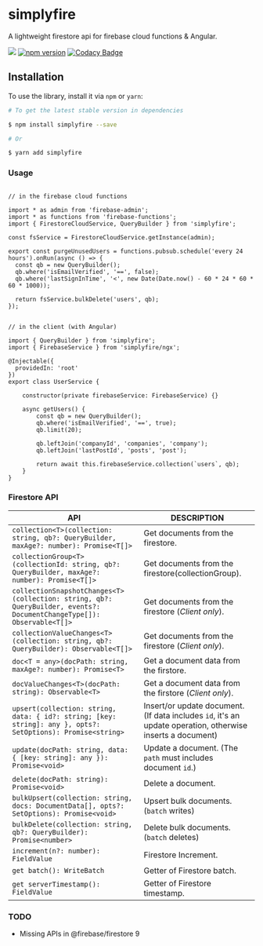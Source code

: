 # simplyfire

A lightweight firestore api for firebase cloud functions & Angular.

![](https://github.com/coturiv/simplyfire/workflows/Build/badge.svg)
[![npm version](https://img.shields.io/npm/v/simplyfire.svg)](https://www.npmjs.com/package/simplyfire)
[![Codacy Badge](https://app.codacy.com/project/badge/Grade/59e264bce65b40e2b019edcdee9509f2)](https://www.codacy.com/gh/coturiv/simplyfire/dashboard?utm_source=github.com&amp;utm_medium=referral&amp;utm_content=coturiv/simplyfire&amp;utm_campaign=Badge_Grade)

## Installation

To use the library, install it via `npm` or `yarn`:

```bash
# To get the latest stable version in dependencies

$ npm install simplyfire --save

# Or

$ yarn add simplyfire
```

### Usage

```

// in the firebase cloud functions

import * as admin from 'firebase-admin';
import * as functions from 'firebase-functions';
import { FirestoreCloudService, QueryBuilder } from 'simplyfire';

const fsService = FirestoreCloudService.getInstance(admin);

export const purgeUnusedUsers = functions.pubsub.schedule('every 24 hours').onRun(async () => {
  const qb = new QueryBuilder();
  qb.where('isEmailVerified', '==', false);
  qb.where('lastSignInTime', '<', new Date(Date.now() - 60 * 24 * 60 * 60 * 1000));

  return fsService.bulkDelete('users', qb);
});


// in the client (with Angular)

import { QueryBuilder } from 'simplyfire';
import { FirebaseService } from 'simplyfire/ngx';

@Injectable({
  providedIn: 'root'
})
export class UserService {

    constructor(private firebaseService: FirebaseService) {}

    async getUsers() {
        const qb = new QueryBuilder();
        qb.where('isEmailVerified', '==', true);
        qb.limit(20);

        qb.leftJoin('companyId', 'companies', 'company');
        qb.leftJoin('lastPostId', 'posts', 'post');

        return await this.firebaseService.collection(`users`, qb);
    }
}

```

### Firestore API

| API | DESCRIPTION |
| ------ | ------ |
| `collection<T>(collection: string, qb?: QueryBuilder, maxAge?: number): Promise<T[]>` |  Get documents from the firestore. |
| `collectionGroup<T>(collectionId: string, qb?: QueryBuilder, maxAge?: number): Promise<T[]>` |  Get documents from the firestore(collectionGroup). |
| `collectionSnapshotChanges<T>(collection: string, qb?: QueryBuilder, events?: DocumentChangeType[]): Observable<T[]>` |  Get documents from the firestore (*Client only*). |
| `collectionValueChanges<T>(collection: string, qb?: QueryBuilder): Observable<T[]>` |  Get documents from the firestore (*Client only*). |
| `doc<T = any>(docPath: string, maxAge?: number): Promise<T>` | Get a document data from the firstore. |
| `docValueChanges<T>(docPath: string): Observable<T>` | Get a document data from the firstore (*Client only*). |
| `upsert(collection: string, data: { id?: string; [key: string]: any }, opts?: SetOptions): Promise<string>` | Insert/or update document. (If data includes `id`, it's an update operation, otherwise inserts a document) |
| `update(docPath: string, data: { [key: string]: any }): Promise<void>` | Update a document. (The `path` must includes document `id`.) |
| `delete(docPath: string): Promise<void>` | Delete a document. |
| `bulkUpsert(collection: string, docs: DocumentData[], opts?: SetOptions): Promise<void>` | Upsert bulk documents. (`batch` writes) |
| `bulkDelete(collection: string, qb?: QueryBuilder): Promise<number>` | Delete bulk documents. (`batch` deletes) |
| `increment(n?: number): FieldValue` | Firestore Increment. |
| `get batch(): WriteBatch` | Getter of Firestore batch. |
| `get serverTimestamp(): FieldValue` | Getter of Firestore timestamp. |

### TODO

- Missing APIs in @firebase/firestore 9